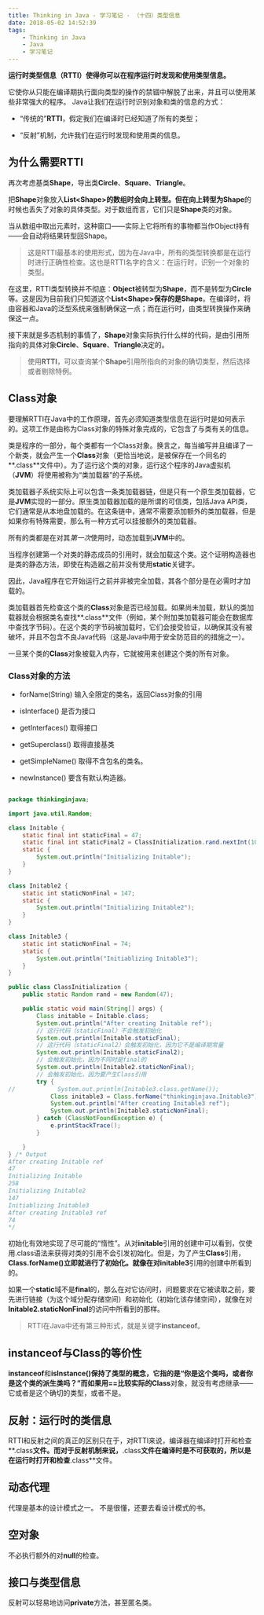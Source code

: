 ```yaml
---
title: Thinking in Java - 学习笔记 - （十四）类型信息
date: 2018-05-02 14:52:39
tags:
	- Thinking in Java
	- Java
	- 学习笔记
---
```



**运行时类型信息（RTTI）使得你可以在程序运行时发现和使用类型信息。**

它使你从只能在编译期执行面向类型的操作的禁锢中解脱了出来，并且可以使用某些非常强大的程序。
Java让我们在运行时识别对象和类的信息的方式：

- “传统的”**RTTI**，假定我们在编译时已经知道了所有的类型；

- “反射”机制，允许我们在运行时发现和使用类的信息。

<!-- more -->
为什么需要**RTTI**
--

再次考虑基类**Shape**，导出类**Circle**、**Square**、**Triangle**。
 
把**Shape**对象放入**List&lt;Shape&gt;**的数组时会向上转型。但在向上转型为**Shape**的时候也丢失了对象的具体类型。对于数组而言，它们只是**Shape**类的对象。
 
当从数组中取出元素时，这种窗口——实际上它将所有的事物都当作Object持有——会自动将结果转型回Shape。
 
 > 这是RTTI最基本的使用形式，因为在Java中，所有的类型转换都是在运行时进行正确性检查。这也是RTTI名字的含义：在运行时，识别一个对象的类型。

在这里，RTTI类型转换并不彻底：**Object**被转型为**Shape**，而不是转型为**Circle**等。这是因为目前我们只知道这个**List&lt;Shape&gt;**保存的是**Shape**。在编译时，将由容器和Java的泛型系统来强制确保这一点；而在运行时，由类型转换操作来确保这一点。

接下来就是多态机制的事情了，**Shape**对象实际执行什么样的代码，是由引用所指向的具体对象**Circle**、**Square**、**Triangle**决定的。

> 使用**RTTI**，可以查询某个**Shape**引用所指向的对象的确切类型，然后选择或者剔除特例。

Class对象
--

要理解RTTI在Java中的工作原理，首先必须知道类型信息在运行时是如何表示的。这项工作是由称为Class<font face='kaiti'>对象</font>的特殊对象完成的，它包含了与类有关的信息。

类是程序的一部分，每个类都有一个Class对象。换言之，每当编写并且编译了一个新类，就会产生一个**Class**对象（更恰当地说，是被保存在一个同名的**.class**文件中）。为了运行这个类的对象，运行这个程序的Java虚拟机（**JVM**）将使用被称为“类加载器”的子系统。

类加载器子系统实际上可以包含一条类加载器链，但是只有一个<font face='kaiti'>原生类加载器</font>，它是**JVM**实现的一部分。原生类加载器加载的是所谓的<font face='kaiti'>可信</font>类，包括Java API类，它们通常是从本地盘加载的。在这条链中，通常不需要添加额外的类加载器，但是如果你有特殊需要，那么有一种方式可以挂接额外的类加载器。

所有的类都是在对其*第一次*使用时，动态加载到**JVM**中的。

当程序创建第一个对类的静态成员的引用时，就会加载这个类。这个证明构造器也是类的静态方法，即使在构造器之前并没有使用**static**关键字。

因此，Java程序在它开始运行之前并非被完全加载，其各个部分是在必需时才加载的。

类加载器首先检查这个类的**Class**对象是否已经加载。如果尚未加载，默认的类加载器就会根据类名查找**.class**文件（例如，某个附加类加载器可能会在数据库中查找字节码）。在这个类的字节码被加载时，它们会接受验证，以确保其没有被破坏，并且不包含不良Java代码（这是Java中用于安全防范目的的措施之一）。

一旦某个类的**Class**对象被载入内存，它就被用来创建这个类的所有对象。

### Class对象的方法

- forName(String) 输入全限定的类名，返回Class对象的引用

- isInterface()  是否为接口

- getInterfaces()  取得接口

- getSuperclass()  取得直接基类

- getSimpleName() 取得不含包名的类名。

- newInstance() 要含有默认构造器。

``` java

package thinkinginjava;

import java.util.Random;

class Initable {
    static final int staticFinal = 47;
    static final int staticFinal2 = ClassInitialization.rand.nextInt(1000);
    static {
        System.out.println("Initializing Initable");
    }
}

class Initable2 {
    static int staticNonFinal = 147;
    static {
        System.out.println("Initializing Initable2");
    }
}

class Initable3 {
    static int staticNonFinal = 74;
    static {
        System.out.println("Initiablizing Initable3");
    }
}

public class ClassInitialization {
    public static Random rand = new Random(47);

    public static void main(String[] args) {
        Class initable = Initable.class;
        System.out.println("After creating Initable ref");
        // 这行代码（staticFinal）不会触发初始化
        System.out.println(Initable.staticFinal);
        // 这行代码（staticFinal2）会触发初始化，因为它不是编译期常量
        System.out.println(Initable.staticFinal2);
        // 会触发初始化，因为不同时是final的
        System.out.println(Initable2.staticNonFinal);
        // 会触发初始化，因为要产生Class引用
        try {
//            System.out.println(Initable3.class.getName());
            Class initable3 = Class.forName("thinkinginjava.Initable3");
            System.out.println("After creating Initable3 ref");
            System.out.println(Initable3.staticNonFinal);
        } catch (ClassNotFoundException e) {
            e.printStackTrace();
        }

    }
} /* Output
After creating Initable ref
47
Initializing Initable
258
Initializing Initable2
147
Initiablizing Initable3
After creating Initable3 ref
74
*/
```


初始化有效地实现了尽可能的“惰性”。从对**initable**引用的创建中可以看到，仅使用.class语法来获得对类的引用不会引发初始化。但是，为了产生**Class**引用，**Class.forName()**立即就进行了初始化。就像在对**initable3**引用的创建中所看到的。

如果一个**static**域不是**final**的，那么在对它访问时，问题要求在它被读取之前，要先进行链接（为这个域分配存储空间）和初始化（初始化该存储空间），就像在对**Initable2.staticNonFinal**的访问中所看到的那样。

> RTTI在Java中还有第三种形式，就是关键字**instanceof**。

instanceof与Class的等价性
--

 **instanceof**和**isInstance()**保持了类型的概念，它指的是“你是这个类吗，或者你是这个类的派生类吗？”而如果用==比较实际的**Class**对象，就没有考虑继承——它或者是这个确切的类型，或者不是。

反射：运行时的类信息
--

RTTI和反射之间的真正的区别只在于，对RTTI来说，编译器在编译时打开和检查**.class**文件。而对于反射机制来说，**.class**文件在编译时是不可获取的，所以是在运行时打开和检查**.class**文件。

动态代理
--

<font face='kaiti'>代理</font>是基本的设计模式之一。
不是很懂，还要去看设计模式的书。

空对象
--

不必执行额外的对**null**的检查。

接口与类型信息
--

反射可以轻易地访问**private**方法，甚至匿名类。